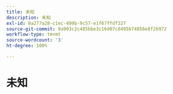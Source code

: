 ```yaml
---
title: 未知
description: 未知
exl-id: 8a277a28-c1ec-499b-9c57-e1f67ffdf327
source-git-commit: 9a903c2c485bbe3c16d07c8495674856e8f26972
workflow-type: tm+mt
source-wordcount: '3'
ht-degree: 100%

---
```


# 未知
